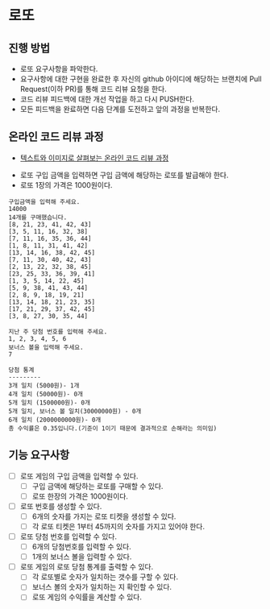 # 로또
## 진행 방법
* 로또 요구사항을 파악한다.
* 요구사항에 대한 구현을 완료한 후 자신의 github 아이디에 해당하는 브랜치에 Pull Request(이하 PR)를 통해 코드 리뷰 요청을 한다.
* 코드 리뷰 피드백에 대한 개선 작업을 하고 다시 PUSH한다.
* 모든 피드백을 완료하면 다음 단계를 도전하고 앞의 과정을 반복한다.

## 온라인 코드 리뷰 과정
* [텍스트와 이미지로 살펴보는 온라인 코드 리뷰 과정](https://github.com/next-step/nextstep-docs/tree/master/codereview)


- 로또 구입 금액을 입력하면 구입 금액에 해당하는 로또를 발급해야 한다.
- 로또 1장의 가격은 1000원이다.
```
구입금액을 입력해 주세요.
14000
14개를 구매했습니다.
[8, 21, 23, 41, 42, 43]
[3, 5, 11, 16, 32, 38]
[7, 11, 16, 35, 36, 44]
[1, 8, 11, 31, 41, 42]
[13, 14, 16, 38, 42, 45]
[7, 11, 30, 40, 42, 43]
[2, 13, 22, 32, 38, 45]
[23, 25, 33, 36, 39, 41]
[1, 3, 5, 14, 22, 45]
[5, 9, 38, 41, 43, 44]
[2, 8, 9, 18, 19, 21]
[13, 14, 18, 21, 23, 35]
[17, 21, 29, 37, 42, 45]
[3, 8, 27, 30, 35, 44]

지난 주 당첨 번호를 입력해 주세요.
1, 2, 3, 4, 5, 6
보너스 볼을 입력해 주세요.
7

당첨 통계
---------
3개 일치 (5000원)- 1개
4개 일치 (50000원)- 0개
5개 일치 (1500000원)- 0개
5개 일치, 보너스 볼 일치(30000000원) - 0개
6개 일치 (2000000000원)- 0개
총 수익률은 0.35입니다.(기준이 1이기 때문에 결과적으로 손해라는 의미임)
```
## 기능 요구사항
- [ ] 로또 게임의 구입 금액을 입력할 수 있다.
  - [ ] 구입 금액에 해당하는 로또를 구매할 수 있다.
  - [ ] 로또 한장의 가격은 1000원이다.
- [ ] 로또 번호를 생성할 수 있다.
  - [ ] 6개의 숫자를 가지는 로또 티켓을 생성할 수 있다.
  - [ ] 각 로또 티켓은 1부터 45까지의 숫자를 가지고 있어야 한다.
- [ ] 로또 당첨 번호를 입력할 수 있다.
  - [ ] 6개의 당첨번호를 입력할 수 있다.
  - [ ] 1개의 보너스 볼을 입력할 수 있다.
- [ ] 로또 게임의 로또 당첨 통계를 출력할 수 있다.
  - [ ] 각 로또별로 숫자가 일치하는 갯수를 구할 수 있다.
  - [ ] 보너스 볼의 숫자가 일치하는 지 확인할 수 있다.
  - [ ] 로또 게임의 수익률을 계산할 수 있다.